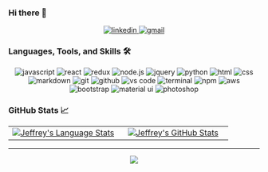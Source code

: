 ### Hi there 👋

<div align="center">
<!--<a href="https://luismgc001.dev/">
<img src="https://img.shields.io/badge/check%20out%20my%20Portfolio-042549?style=for-the-badge&logo=moleculer&logoColor=white" alt="portfolio" />
</a>-->
<a href="https://www.linkedin.com/in/luismgc001">
<img src="https://img.shields.io/badge/visit%20my%20Linkedin-0A66C2?style=for-the-badge&logo=linkedin&logoColor=white" alt="linkedin" />
</a>

<a href="mailto:luismgc.001@hotmail.com">
<img src="https://img.shields.io/badge/email%20me-EA4335?style=for-the-badge&logo=gmail&logoColor=white" alt="gmail" />
</a>
</div>


### Languages, Tools, and Skills 🛠
<div align="center">
<!--<img src="https://img.shields.io/badge/TypeScript-3178C6?style=for-the-badge&logo=typescript&logoColor=white" alt="typescript" />-->
<img src="https://img.shields.io/badge/JavaScript-F7DF1E?style=for-the-badge&logo=javascript&logoColor=black" alt="javascript" />
<img src="https://img.shields.io/badge/React-61DAFB?style=for-the-badge&logo=react&logoColor=black" alt="react" />
<img src="https://img.shields.io/badge/Redux-764ABC?style=for-the-badge&logo=redux&logoColor=white" alt="redux" />
<img src="https://img.shields.io/badge/node.js-339933?style=for-the-badge&logo=node-dot-js&logoColor=white" alt="node.js" />
<img src="https://img.shields.io/badge/jQuery-0769AD?style=for-the-badge&logo=jquery&logoColor=white" alt="jquery" />
<!--<img src="https://img.shields.io/badge/testing%20library-E33332?style=for-the-badge&logo=testinglibrary&logoColor=white" alt="testinglibrary" />-->
<!--<img src="https://img.shields.io/badge/jest-C21325?style=for-the-badge&logo=jest&logoColor=white" alt="jest" />-->
<!--<img src="https://img.shields.io/badge/enzyme-FF5A5F?style=for-the-badge&logo=airbnb&logoColor=white" alt="enzyme" />-->
<img src="https://img.shields.io/badge/python-3776AB?style=for-the-badge&logo=python&logoColor=white" alt="python" />
<!--<img src="https://img.shields.io/badge/Ruby-CC342D?style=for-the-badge&logo=ruby&logoColor=white" alt="ruby" />-->
<!--<img src="https://img.shields.io/badge/Ruby%20on%20rails-CC0000?style=for-the-badge&logo=ruby%20on%20rails&logoColor=white" alt="rails" />-->
<!--<img src="https://img.shields.io/badge/php-777BB4?style=for-the-badge&logo=php&logoColor=white" alt="php" />-->
<img src="https://img.shields.io/badge/HTML-E34F26?style=for-the-badge&logo=html5&logoColor=white" alt="html" />
<img src="https://img.shields.io/badge/css-1572B6?style=for-the-badge&logo=css3&logoColor=white" alt="css" />
<img src="https://img.shields.io/badge/Markdown-000000?style=for-the-badge&logo=markdown&logoColor=white" alt="markdown" />
<!--<img src="https://img.shields.io/badge/SQL-407AFC?style=for-the-badge&logo=icloud&logoColor=white" alt="sql" />-->
<!--<img src="https://img.shields.io/badge/datagrip-000000?style=for-the-badge&logo=datagrip&logoColor=white" alt="datagrip" />-->
<!--<img src="https://img.shields.io/badge/mariadb-003545?style=for-the-badge&logo=mariadb&logoColor=white" alt="mariadb" />-->
<!--<img src="https://img.shields.io/badge/postgresql-336791?style=for-the-badge&logo=postgresql&logoColor=white" alt="postgresql" />-->
<!--<img src="https://img.shields.io/badge/sqlite-003B57?style=for-the-badge&logo=sqlite&logoColor=white" alt="SQLite" />-->
<img src="https://img.shields.io/badge/Git-F05032?style=for-the-badge&logo=git&logoColor=white" alt="git" />
<img src="https://img.shields.io/badge/GitHub-100000?style=for-the-badge&logo=github&logoColor=white" alt="github" />
<img src="https://img.shields.io/badge/vs%20code-007ACC?style=for-the-badge&logo=visual%20studio%20code&logoColor=white" alt="vs code" />
<img src="https://img.shields.io/badge/terminal%20commands-black?style=for-the-badge&logo=windows%20terminal&logoColor=white" alt="terminal" />
<img src="https://img.shields.io/badge/npm-CB3837?style=for-the-badge&logo=npm&logoColor=white" alt="npm" />
<img src="https://img.shields.io/badge/aws-232F3E?style=for-the-badge&logo=amazonaws&logoColor=white" alt="aws" />
<!--<img src="https://img.shields.io/badge/Netlify-00C7B7?style=for-the-badge&logo=netlify&logoColor=white" alt="netlify" />-->
<!--<img src="https://img.shields.io/badge/Heroku-430098?style=for-the-badge&logo=heroku&logoColor=white" alt="heroku" />-->
<!--<img src="https://img.shields.io/badge/postman-FF6C37?style=for-the-badge&logo=postman&logoColor=white" alt="postman" />-->
<img src="https://img.shields.io/badge/bootstrap-7952B3?style=for-the-badge&logo=bootstrap&logoColor=white" alt="bootstrap" />
<img src="https://img.shields.io/badge/material--ui-0081CB?style=for-the-badge&logo=material-ui&logoColor=white" alt="material ui" />
<!--<img src="https://img.shields.io/badge/semantic%20ui-35BDB2?style=for-the-badge&logo=semantic%20ui%20react&logoColor=white" alt="semantic ui" />-->
<!--<img src="https://img.shields.io/badge/jira-0052CC?style=for-the-badge&logo=jira&logoColor=white" alt="jira" />-->
<!--<img src="https://img.shields.io/badge/confluence-172B4D?style=for-the-badge&logo=confluence&logoColor=white" alt="confluence" />-->
<!--<img src="https://img.shields.io/badge/figma-F24E1E?style=for-the-badge&logo=figma&logoColor=white" alt="figma" />-->
<!--<img src="https://img.shields.io/badge/wordpress-21759b?style=for-the-badge&logo=wordpress&logoColor=white" alt="wordpress" />-->
<img src="https://img.shields.io/badge/adobe%20photoshop-31A8FF?style=for-the-badge&logo=adobe%20photoshop&logoColor=white" alt="photoshop" />
</div>



<!--
**luismgc001/luismgc001** is a ✨ _special_ ✨ repository because its `README.md` (this file) appears on your GitHub profile.

Here are some ideas to get you started:

- 🔭 I’m currently working on ...
- 🌱 I’m currently learning ...
- 👯 I’m looking to collaborate on ...
- 🤔 I’m looking for help with ...
- 💬 Ask me about ...
- 📫 How to reach me: ...
- 😄 Pronouns: ...
- ⚡ Fun fact: ...
-->

### GitHub Stats 📈
<div align="center">
  <table width="100%">
    <tbody>
      <tr>
        <td width="50%" style="border: none !important;">
        <div align="center" width="100%">
          <a href="https://github.com/luismgc001">
            <img src="https://github-readme-stats.vercel.app/api/top-langs/?username=luismgc001&hide=ruby&layout=compact&hide_border=true&langs_count=6" alt="Jeffrey's Language Stats" vertical-align="middle"/>
          </a>
        </div>
        </td>
        <td width="50%" style="border: none !important;">
        <div align="center" width="100%">
          <a href="https://github.com/jeffreyc86">
            <!-- <img src="https://awesome-github-stats.azurewebsites.net/user-stats/jeffreyc86?cardType=github&theme=github" alt="Jeffrey's GitHub Stats" /> -->
            <img src="https://github-readme-stats.vercel.app/api?username=luismgc001&show_icons=true&hide=stars&hide_border=true" alt="Jeffrey's GitHub Stats" vertical-align="middle"/>
          </a>
        </div>
        </td>
      </tr>
    </tbody>
  <table>
<div>

---

<div align='center'>

![](https://komarev.com/ghpvc/?username=luismgc001&label=Profile+Views)

</div>
